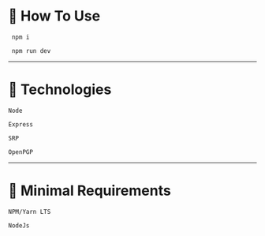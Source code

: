 # 🤔 How To Use

```
 npm i

 npm run dev

```


---

# 🚀 Technologies

```
Node

Express

SRP

OpenPGP
```
---

# 🌱 Minimal Requirements
```
NPM/Yarn LTS

NodeJs
```

